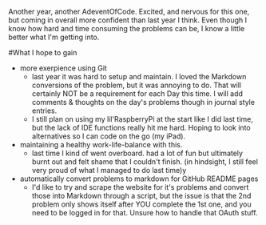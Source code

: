 Another year, another AdeventOfCode. 
Excited, and nervous for this one, but coming in overall more confident than last year I think. Even though I know how hard and time consuming the problems can be, I know a little better what I'm getting into. 

#What I hope to gain
- more exerpience using Git
	- last year it was hard to setup and maintain. I loved the Markdown conversions of the problem, but it was annoying to do. That will certainly NOT be a requirement for each Day this time. I will add comments & thoughts on the day's problems though in journal style entries. 
	- I still plan on using my lil'RaspberryPi at the start like I did last time, but the lack of IDE functions really hit me hard. Hoping to look into alternatives so I can code on the go (my iPad). 
- maintaining a healthy work-life-balance with this. 
	- last time I kind of went overboard. had a lot of fun but ultimately burnt out and felt shame that I couldn't finish. (in hindsight, I still feel very proud of what I managed to do last time)y
- automatically convert problems to markdown for GitHub README pages
	- I'd like to try and scrape the website for it's problems and convert those into Markdown through a script, but the issue is that the 2nd problem only shows itself after YOU complete the 1st one, and you need to be logged in for that. Unsure how to handle that OAuth stuff.
 
